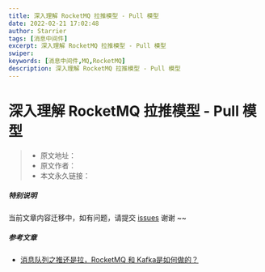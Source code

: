 ```yaml
---
title: 深入理解 RocketMQ 拉推模型 - Pull 模型
date: 2022-02-21 17:02:48
author: Starrier
tags: [消息中间件]
excerpt: 深入理解 RocketMQ 拉推模型 - Pull 模型
swiper:
keywords: [消息中间件,MQ,RocketMQ]
description: 深入理解 RocketMQ 拉推模型 - Pull 模型
---
```


# 深入理解 RocketMQ 拉推模型 - Pull 模型

> * 原文地址：[]()
> * 原文作者：[]()
> * 本文永久链接：[]()

##### **特别说明**

当前文章内容迁移中，如有问题，请提交 [issues](https://github.com/Starrier/starrier.github.io/issues) 谢谢 ~~

##### 参考文章

- [消息队列之推还是拉，RocketMQ 和 Kafka是如何做的？](https://blog.csdn.net/hollis_chuang/article/details/108480421?utm_medium=distribute.pc_relevant.none-task-blog-2~default~baidujs_baidulandingword~default-0.pc_relevant_paycolumn_v3&spm=1001.2101.3001.4242.1&utm_relevant_index=2)
